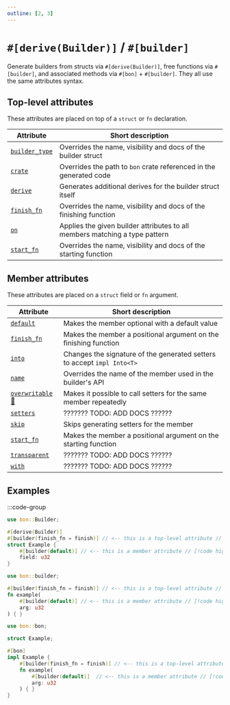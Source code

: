 ```yaml
---
outline: [2, 3]
---
```


# `#[derive(Builder)]` / `#[builder]`

Generate builders from structs via `#[derive(Builder)]`, free functions via `#[builder]`, and associated methods via `#[bon]` + `#[builder]`. They all use the same attributes syntax.

## Top-level attributes

These attributes are placed on top of a `struct` or `fn` declaration.

| Attribute | Short description
| -- | -- |
| [`builder_type`](./builder/top-level/builder-type) | Overrides the name, visibility and docs of the builder struct
| [`crate`](./builder/top-level/crate)               | Overrides the path to `bon` crate referenced in the generated code
| [`derive`](./builder/top-level/derive)             | Generates additional derives for the builder struct itself
| [`finish_fn`](./builder/top-level/finish-fn)       | Overrides the name, visibility and docs of the finishing function
| [`on`](./builder/top-level/on)                     | Applies the given builder attributes to all members matching a type pattern
| [`start_fn`](./builder/top-level/start-fn)         | Overrides the name, visibility and docs of the starting function

## Member attributes

These attributes are placed on a `struct` field or `fn` argument.

| Attribute | Short description
| -- | -- |
| [`default`](./builder/member/default)              | Makes the member optional with a default value
| [`finish_fn`](./builder/member/finish-fn)          | Makes the member a positional argument on the finishing function
| [`into`](./builder/member/into)                    | Changes the signature of the generated setters to accept `impl Into<T>`
| [`name`](./builder/member/name)                    | Overrides the name of the member used in the builder's API
| [`overwritable` 🔬](./builder/member/overwritable) | Makes it possible to call setters for the same member repeatedly
| [`setters`](./builder/member/setters)              | ??????? TODO: ADD DOCS ??????
| [`skip`](./builder/member/skip)                    | Skips generating setters for the member
| [`start_fn`](./builder/member/start-fn)            | Makes the member a positional argument on the starting function
| [`transparent`](./builder/member/transparent)      | ??????? TODO: ADD DOCS ??????
| [`with`](./builder/member/with)                    | ??????? TODO: ADD DOCS ??????

## Examples

:::code-group

```rust [Struct]
use bon::Builder;

#[derive(Builder)]
#[builder(finish_fn = finish)] // <-- this is a top-level attribute // [!code highlight]
struct Example {
    #[builder(default)] // <-- this is a member attribute // [!code highlight]
    field: u32
}
```

```rust [Free function]
use bon::builder;

#[builder(finish_fn = finish)] // <-- this is a top-level attribute // [!code highlight]
fn example(
    #[builder(default)] // <-- this is a member attribute // [!code highlight]
    arg: u32
) { }
```

```rust [Associated method]
use bon::bon;

struct Example;

#[bon]
impl Example {
    #[builder(finish_fn = finish)] // <-- this is a top-level attribute // [!code highlight]
    fn example(
        #[builder(default)]  // <-- this is a member attribute // [!code highlight]
        arg: u32
    ) { }
}
```
